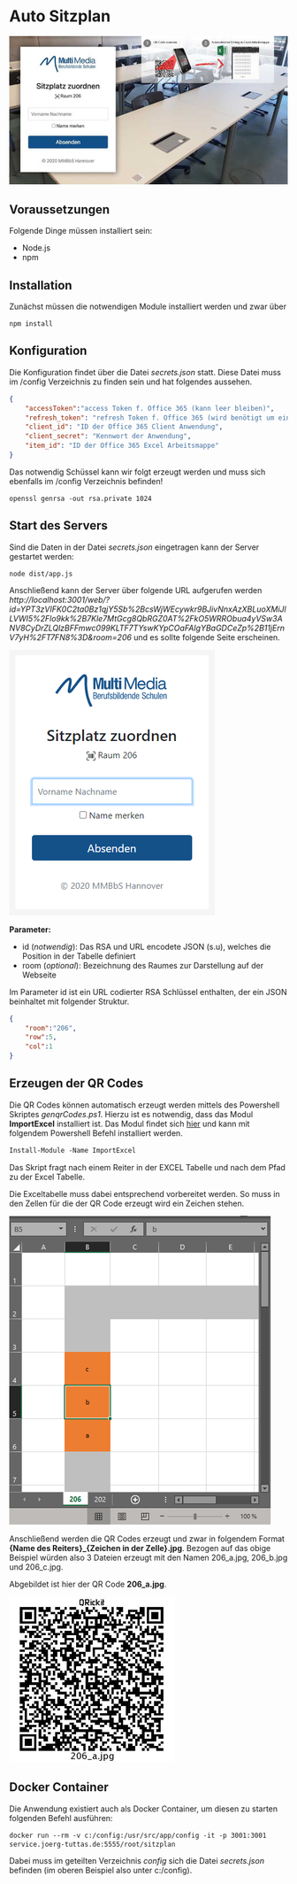 # Auto Sitzplan
![PRBild](PRBild.jpg)
## Voraussetzungen
Folgende Dinge müssen installiert sein:
- Node.js
- npm
## Installation
Zunächst müssen die notwendigen Module installiert werden und zwar über
```
npm install
```

## Konfiguration 
Die Konfiguration findet über die Datei *secrets.json* statt. Diese Datei muss im /config Verzeichnis zu finden sein und hat folgendes aussehen.
```json
{
    "accessToken":"access Token f. Office 365 (kann leer bleiben)",
    "refresh_token": "refresh Token f. Office 365 (wird benötigt um ein neues accessToken anzufordern",
    "client_id": "ID der Office 365 Client Anwendung",
    "client_secret": "Kennwort der Anwendung",
    "item_id": "ID der Office 365 Excel Arbeitsmappe"
}
```
Das notwendig Schüssel kann wir folgt erzeugt werden und muss sich ebenfalls im /config Verzeichnis befinden!
```
openssl genrsa -out rsa.private 1024
```

## Start des Servers
Sind die Daten in der Datei *secrets.json* eingetragen kann der Server gestartet werden:
```
node dist/app.js
```

Anschließend kann der Server über folgende URL aufgerufen werden *http://localhost:3001/web/?id=YPT3zVIFK0C2ta0Bz1qjY5Sb%2BcsWjWEcywkr9BJivNnxAzXBLuoXMiJlLVWI5%2Flo9kk%2B7Kle7MtGcg8QbRGZ0AT%2FkO5WRRObua4yVSw3ANV8CyDrZLQlzBFFmwc099KLTF7TYswKYpCOaFAIgYBaGDCeZp%2B11jErnV7yH%2FT7FN8%3D&room=206* und es sollte folgende Seite erscheinen.

![screenshot](Screenshot.png)

**Parameter:**
- id (*notwendig*): Das RSA und URL encodete JSON (s.u), welches die Position in der Tabelle definiert
- room (*optional*): Bezeichnung des Raumes zur Darstellung auf der Webseite 

Im Parameter id ist ein URL codierter RSA Schlüssel enthalten, der ein JSON beinhaltet mit folgender Struktur.
```json
{
    "room":"206",
    "row":5,
    "col":1
}
```

## Erzeugen der QR Codes
Die QR Codes können automatisch erzeugt werden mittels des Powershell Skriptes *genqrCodes.ps1*. Hierzu ist es notwendig, dass das Modul **ImportExcel** installiert ist. Das Modul findet sich [hier](https://www.powershellgallery.com/packages/ImportExcel/7.1.1) und kann mit folgendem Powershell Befehl installiert werden.

```ps
Install-Module -Name ImportExcel
```

Das Skript fragt nach einem Reiter in der EXCEL Tabelle und nach dem Pfad zu der Excel Tabelle. 

Die Exceltabelle muss dabei entsprechend vorbereitet werden. So muss in den Zellen für die der QR Code erzeugt wird ein Zeichen stehen.

![Excel](excel1.png)

Anschließend werden die QR Codes erzeugt und zwar in folgendem Format **{Name des Reiters}_{Zeichen in der Zelle}.jpg**. Bezogen auf das obige Beispiel würden also 3 Dateien erzeugt mit den Namen 206_a.jpg, 206_b.jpg und 206_c.jpg.

Abgebildet ist hier der QR Code **206_a.jpg**.

![QRCode](206_a.jpg)

## Docker Container
Die Anwendung existiert auch als Docker Container, um diesen zu starten folgenden Befehl ausführen:
```
docker run --rm -v c:/config:/usr/src/app/config -it -p 3001:3001 service.joerg-tuttas.de:5555/root/sitzplan
```

Dabei muss im geteilten Verzeichnis *config* sich die Datei *secrets.json* befinden (im oberen Beispiel also unter c:/config).